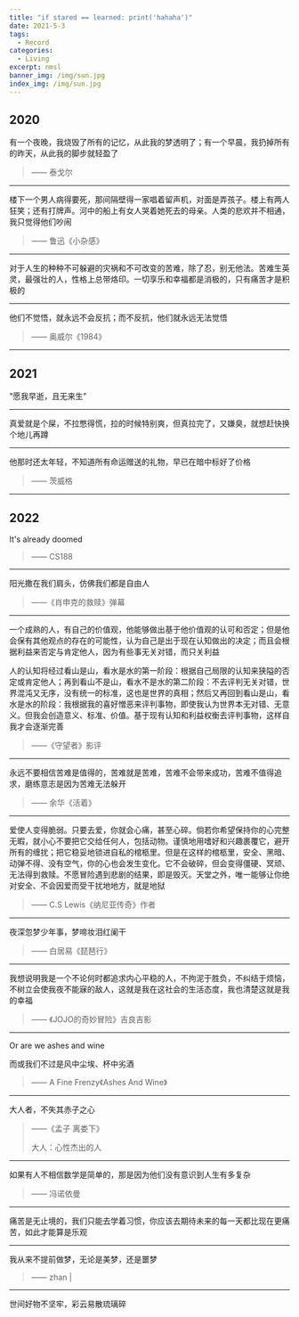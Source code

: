 ```yaml
---
title: "if stared == learned: print('hahaha')"
date: 2021-5-3
tags:
  - Record
categories:
  - Living
excerpt: nmsl
banner_img: /img/sun.jpg
index_img: /img/sun.jpg
---
```


## 2020

有一个夜晚，我烧毁了所有的记忆，从此我的梦透明了；有一个早晨，我扔掉所有的昨天，从此我的脚步就轻盈了

> —— 泰戈尔

---

楼下一个男人病得要死，那间隔壁得一家唱着留声机，对面是弄孩子。楼上有两人狂笑；还有打牌声。河中的船上有女人哭着她死去的母亲。人类的悲欢并不相通，我只觉得他们吵闹

> —— 鲁迅《小杂感》

---

对于人生的种种不可躲避的灾祸和不可改变的苦难，除了忍，别无他法。苦难生英灵，最强壮的人，性格上总带烙印。一切享乐和幸福都是消极的，只有痛苦才是积极的

---

他们不觉悟，就永远不会反抗；而不反抗，他们就永远无法觉悟

> —— 奥威尔《1984》

---

## 2021

"愿我早逝，且无来生"

---

真爱就是个屎，不拉憋得慌，拉的时候特别爽，但真拉完了，又嫌臭，就想赶快换个地儿再蹲

---

他那时还太年轻，不知道所有命运赠送的礼物，早已在暗中标好了价格

> —— 茨威格

---

## 2022

It's already doomed

> —— CS188

---

阳光撒在我们肩头，仿佛我们都是自由人

> ——《肖申克的救赎》弹幕

---

一个成熟的人，有自己的价值观，他能够做出基于他价值观的认可和否定；但是他会保有其他观点的存在的可能性，认为自己是出于现在认知做出的决定；而且会根据利益来否定与肯定他人，因为有些事无关对错，而只关利益

人的认知将经过看山是山，看水是水的第一阶段：根据自己局限的认知来狭隘的否定或肯定他人；再到看山不是山，看水不是水的第二阶段：不去评判无关对错，世界混沌又无序，没有统一的标准，这也是世界的真相；然后又再回到看山是山，看水是水的阶段：我根据我的喜好憎恶来评判事物，即使我认为世界本无对错、无意义。但我会创造意义、标准、价值。基于现有认知和利益权衡去评判事物，这样自我才会逐渐完善

> ——《守望者》影评

---

永远不要相信苦难是值得的，苦难就是苦难，苦难不会带来成功，苦难不值得追求，磨练意志是因为苦难无法躲开

> —— 余华《活着》

---

爱使人变得脆弱。只要去爱，你就会心痛，甚至心碎。倘若你希望保持你的心完整无暇，就小心不要把它交给任何人，包括动物。谨慎地用嗜好和兴趣裹覆它，避开所有的缠扰；把它稳妥地锁进自私的棺柩里。但是在这样的棺柩里，安全、黑暗、动弹不得、没有空气，你的心也会发生变化。它不会破碎，但会变得僵硬、冥顽、无法得到救赎。不愿冒险遇到悲剧的结果，即是毁灭。天堂之外，唯一能够让你绝对安全、不会因爱而受干扰地地方，就是地狱

> —— C.S Lewis《纳尼亚传奇》作者

---

夜深忽梦少年事，梦啼妆泪红阑干

> —— 白居易《琵琶行》

---

我想说明我是一个不论何时都追求内心平稳的人，不拘泥于胜负，不纠结于烦恼，不树立会使我夜不能寐的敌人，这就是我在这社会的生活态度，我也清楚这就是我的幸福

> —— 《JOJO的奇妙冒险》吉良吉影

---

Or are we ashes and wine

而或我们不过是风中尘埃、杯中劣酒

> —— A Fine Frenzy《Ashes And Wine》

---

大人者，不失其赤子之心

> ——《孟子 离娄下》
>
> 大人：心性杰出的人

---

如果有人不相信数学是简单的，那是因为他们没有意识到人生有多复杂

> —— 冯诺依曼

---

痛苦是无止境的，我们只能去学着习惯，你应该去期待未来的每一天都比现在更痛苦，如此才能算是乐观

---

我从来不提前做梦，无论是美梦，还是噩梦

> —— zhan |

---

世间好物不坚牢，彩云易散琉璃碎
